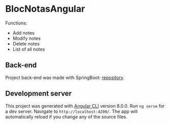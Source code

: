 # BlocNotasAngular

Functions:
+ Add notes
+ Modify notes
+ Delete notes
+ List of all notes

## Back-end
Project back-end was made with SpringBoot: <a href="https://github.com/sofiaq2201/block-notas-springboot">repository</a>.
## Development server
This project was generated with [Angular CLI](https://github.com/angular/angular-cli) version 8.0.0.
Run `ng serve` for a dev server. Navigate to `http://localhost:4200/`. The app will automatically reload if you change any of the source files.


